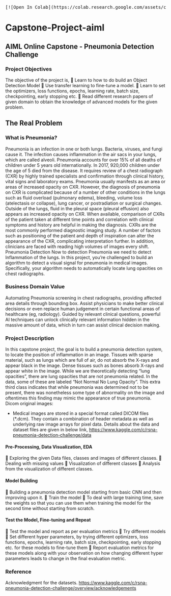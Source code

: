 <pre>
[![Open In Colab](https://colab.research.google.com/assets/colab-badge.svg)](https://colab.research.google.com/github/googlecolab/colabtools/blob/master/notebooks/Capstone\ Project - Computer Vision - Pneumonia Detection Challenge".ipynb)
</pre>

# Capstone-Project-aiml

## AIML Online Capstone - Pneumonia Detection Challenge

### Project Objectives
The objective of the project is,
 Learn to how to do build an Object Detection Model
 Use transfer learning to fine-tune a model.
 Learn to set the optimizers, loss functions, epochs, learning rate, batch size, checkpointing,
early stopping etc.
 Read different research papers of given domain to obtain the knowledge of advanced
models for the given problem.

## The Real Problem
### What is Pneumonia?
Pneumonia is an infection in one or both lungs. Bacteria, viruses, and fungi cause it. The infection causes inflammation in the air sacs in your lungs, which are called alveoli.
Pneumonia accounts for over 15% of all deaths of children under 5 years old internationally. In 2017, 920,000 children under the age of 5 died from the disease. It requires review of a chest radiograph (CXR) by highly trained specialists and confirmation through clinical history, vital signs and laboratory exams. Pneumonia usually manifests as an area or areas of increased opacity on CXR. However, the diagnosis of pneumonia on CXR is complicated because of a number of other conditions in the lungs such as fluid
overload (pulmonary edema), bleeding, volume loss (atelectasis or collapse), lung cancer, or postradiation or surgical changes. Outside of the lungs, fluid in the pleural space (pleural effusion) also appears as increased opacity on CXR. When available, comparison of CXRs of the patient taken at different time points and correlation with clinical symptoms and history are helpful in making the diagnosis.
CXRs are the most commonly performed diagnostic imaging study. A number of factors such as positioning of the patient and depth of inspiration can alter the appearance of the CXR, complicating interpretation further. In addition, clinicians are faced with reading high volumes of images every shift. Pneumonia Detection Now to detection Pneumonia we need to detect Inflammation of the lungs. In this project, you’re challenged to build an algorithm to detect a visual signal for pneumonia in medical images. Specifically,
your algorithm needs to automatically locate lung opacities on chest radiographs.

### Business Domain Value
Automating Pneumonia screening in chest radiographs, providing affected area details through bounding box. Assist physicians to make better clinical decisions or even replace human judgement in certain functional areas of healthcare (eg, radiology). Guided by relevant clinical questions, powerful AI techniques can unlock clinically relevant information hidden in the massive amount of data, which in turn can assist clinical decision making.


### Project Description
In this capstone project, the goal is to build a pneumonia detection system, to locate the position of inflammation in an image. Tissues with sparse material, such as lungs which are full of air, do not absorb the X-rays and appear black in the image. Dense tissues such as bones absorb X-rays and appear white in the image. While we are theoretically detecting “lung opacities”, there are lung opacities that are not pneumonia related.
In the data, some of these are labeled “Not Normal No Lung Opacity”. This extra third class indicates that while pneumonia was determined not to be present, there was nonetheless some type of abnormality on the image and oftentimes this finding may mimic the appearance of true pneumonia.
Dicom original images:
- Medical images are stored in a special format called DICOM files (*.dcm). They
contain a combination of header metadata as well as underlying raw image arrays for pixel data.
Details about the data and dataset files are given in below link,
https://www.kaggle.com/c/rsna-pneumonia-detection-challenge/data
#### Pre-Processing, Data Visualization, EDA
 Exploring the given Data files, classes and images of different classes.
 Dealing with missing values
 Visualization of different classes
 Analysis from the visualization of different classes.
#### Model Building
 Building a pneumonia detection model starting from basic CNN and then improving upon it.
 Train the model
 To deal with large training time, save the weights so that you can use them when training the
model for the second time without starting from scratch.
#### Test the Model, Fine-tuning and Repeat
 Test the model and report as per evaluation metrics
 Try different models
 Set different hyper parameters, by trying different optimizers, loss functions, epochs, learning
rate, batch size, checkpointing, early stopping etc. for these models to fine-tune them
 Report evaluation metrics for these models along with your observation on how changing
different hyper parameters leads to change in the final evaluation metric.

### Reference
Acknowledgment for the datasets.
https://www.kaggle.com/c/rsna-pneumonia-detection-challenge/overview/acknowledgements

